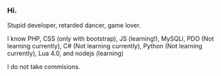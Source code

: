 ### Hi.
Stupid developer, retarded dancer, game lover.

I know PHP, CSS (only with bootstrap), JS (learning!), MySQLi, PDO (Not learning currently), C# (Not learning currently), Python (Not learning currently), Lua 4.0, and nodejs (learning)

I do not take commisions.
